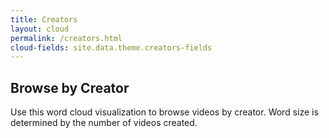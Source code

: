 ```yaml
---
title: Creators
layout: cloud
permalink: /creators.html
cloud-fields: site.data.theme.creators-fields
---
```


## Browse by Creator

Use this word cloud visualization to browse videos by creator.
Word size is determined by the number of videos created.
